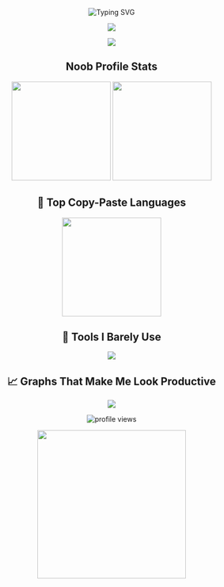 <p align="center">
  <img src="https://readme-typing-svg.herokuapp.com?font=JetBrains+Mono&weight=600&size=24&pause=1000&color=36BCF7&center=true&vCenter=true&width=800&lines=Hey+there%2C+I'm+Krshnaa.;I'm+not+a+developer%2C+I+just+copy+and+paste+code." alt="Typing SVG" />
</p>
  
<p align="center">
  <a href="https://github.com/Krshnasys"><img src="https://readme-typing-svg.herokuapp.com?font=Fira+Code&size=22&pause=1000&color=00FFCC&center=true&vCenter=true&width=700&lines=Not+a+developer%2C+just+a+Copy+Paster;Ctrl%2BC+Ctrl%2BV+Specialist;StackOverflow+Ninja;99%25+confidence%2C+1%25+code;Runs+on+vibes+and+bugs;Debugger%3F+I+just+restart;Commit+and+pray;I+break+things+professionally;Artificial+Intelligence%3F+I+prefer+Natural+Stupidity;System.out.println('Working');Semicolon+%3D+Silent+Killer;404+Skill+Not+Found;if+(code)+%7B+break+%7D;Import+this%3A+chaos;Keyboard+smashes+%3E+Syntax;Undefined+is+my+best+friend;Coffee+driven+dev;Still+learning+Git...+everyday;Echo+Hello+World+%3E+Coding;IDK+what+I'm+doing%2C+but+it+works;Bugs+are+features%2C+right%3F;Readme+Driven+Development;Google%3A+My+co-coder;CD+to+nowhere;Touch+grass.sh;YOLO-driven+deployment;Deploying+in+3%2C+2%2C+panic" /></a>
</p>

<p align="center">
  <a href="https://t.me/NxMirror"><img src="https://img.shields.io/badge/Telegram-19.3k%20followers-2CA5E0?style=for-the-badge&logo=telegram&logoColor=white" /></a>
</p>

<h2 align="center">Noob Profile Stats</h2>
<p align="center">
  <img src="https://github-readme-stats.vercel.app/api?username=Krshnasys&show_icons=true&theme=tokyonight&count_private=true" height="200" />
  <img src="https://github-readme-streak-stats.herokuapp.com/?user=Krshnasys&theme=tokyonight" height="200" />
</p>

<h2 align="center">🧾 Top Copy-Paste Languages</h2>
<p align="center">
  <img src="https://github-readme-stats.vercel.app/api/top-langs/?username=Krshnasys&layout=compact&theme=tokyonight" height="200" />
</p>

<h2 align="center">🧃 Tools I Barely Use</h2>
<p align="center">
  <img src="https://skillicons.dev/icons?i=python,flask,html,css,js,postgres,sqlite,git,linux,vscode,bash,heroku" />
</p>

<h2 align="center">📈 Graphs That Make Me Look Productive</h2>
<p align="center">
  <img src="https://github-readme-activity-graph.vercel.app/graph?username=Krshnasys&theme=tokyo-night&area=true" />
</p>

<p align="center">
  <img src="https://komarev.com/ghpvc/?username=Krshnasys&style=flat-square&color=blue" alt="profile views" />
</p>

<p align="center">
  <img src="https://github.com/Krshnasys/Nxmirror-GIF/blob/main/Nxmirror.gif?raw=true" width="300" />
</p>
